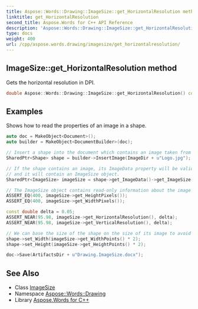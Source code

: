 ```yaml
---
title: Aspose::Words::Drawing::ImageSize::get_HorizontalResolution method
linktitle: get_HorizontalResolution
second_title: Aspose.Words for C++ API Reference
description: 'Aspose::Words::Drawing::ImageSize::get_HorizontalResolution method. Gets the horizontal resolution in DPI in C++.'
type: docs
weight: 400
url: /cpp/aspose.words.drawing/imagesize/get_horizontalresolution/
---
```

## ImageSize::get_HorizontalResolution method


Gets the horizontal resolution in DPI.

```cpp
double Aspose::Words::Drawing::ImageSize::get_HorizontalResolution() const
```


## Examples



Shows how to read the properties of an image in a shape. 
```cpp
auto doc = MakeObject<Document>();
auto builder = MakeObject<DocumentBuilder>(doc);

// Insert a shape into the document which contains an image taken from our local file system.
SharedPtr<Shape> shape = builder->InsertImage(ImageDir + u"Logo.jpg");

// If the shape contains an image, its ImageData property will be valid,
// and it will contain an ImageSize object.
SharedPtr<ImageSize> imageSize = shape->get_ImageData()->get_ImageSize();

// The ImageSize object contains read-only information about the image within the shape.
ASSERT_EQ(400, imageSize->get_HeightPixels());
ASSERT_EQ(400, imageSize->get_WidthPixels());

const double delta = 0.05;
ASSERT_NEAR(95.98, imageSize->get_HorizontalResolution(), delta);
ASSERT_NEAR(95.98, imageSize->get_VerticalResolution(), delta);

// We can base the size of the shape on the size of its image to avoid stretching the image.
shape->set_Width(imageSize->get_WidthPoints() * 2);
shape->set_Height(imageSize->get_HeightPoints() * 2);

doc->Save(ArtifactsDir + u"Drawing.ImageSize.docx");
```

## See Also

* Class [ImageSize](../)
* Namespace [Aspose::Words::Drawing](../../)
* Library [Aspose.Words for C++](../../../)
